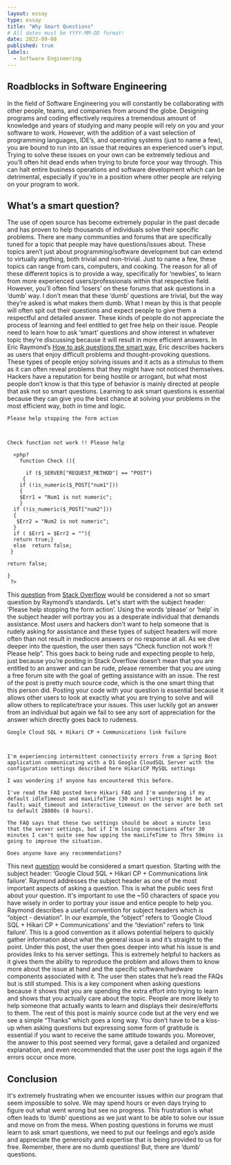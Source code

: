 ```yaml
---
layout: essay
type: essay
title: "Why Smart Questions"
# All dates must be YYYY-MM-DD format!
date: 2022-09-08
published: true
labels:
  - Software Engineering
---
```


## Roadblocks in Software Engineering

In the field of Software Engineering you will constantly be collaborating with other people, teams, and companies from around the globe. Designing programs and coding effectively requires a tremendous amount of knowledge and years of studying and many people will rely on you and your software to work. However, with the addition of a vast selection of programming languages, IDE’s, and operating systems (just to name a few), you are bound to run into an issue that requires an experienced user’s input. Trying to solve these issues on your own can be extremely tedious and you’ll often hit dead ends when trying to brute force your way through. This can halt entire business operations and software development which can be detrimental, especially if you’re in a position where other people are relying on your program to work. 

## What’s a smart question?

The use of open source has become extremely popular in the past decade and has proven to help thousands of individuals solve their specific problems. There are many communities and forums that are specifically tuned for a topic that people may have questions/issues about. These topics aren’t just about programming/software development but can extend to virtually anything, both trivial and non-trivial. Just to name a few, these topics can range from cars, computers, and cooking. The reason for all of these different topics is to provide a way, specifically for ‘newbies’, to learn from more experienced users/professionals within that respective field. However, you’ll often find ‘losers’ on these forums that ask questions in a ‘dumb’ way. I don’t mean that these ‘dumb’ questions are trivial, but the way they’re asked is what makes them dumb. What I mean by this is that people will often spit out their questions and expect people to give them a respectful and detailed answer. These kinds of people do not appreciate the process of learning and feel entitled to get free help on their issue. People need to learn how to ask ‘smart’ questions and show interest in whatever topic they’re discussing because it will result in more efficient answers. In Eric Raymond’s [How to ask questions the smart way](http://www.catb.org/esr/faqs/smart-questions.html), Eric describes hackers as users that enjoy difficult problems and thought-provoking questions. These types of people enjoy solving issues and it acts as a stimulus to them as it can often reveal problems that they might have not noticed themselves. Hackers have a reputation for being hostile or arrogant, but what most people don’t know is that this type of behavior is mainly directed at people that ask not so smart questions. Learning to ask smart questions is essential because they can give you the best chance at solving your problems in the most efficient way, both in time and logic.

```
Please help stopping the form action



Check function not work !! Please help

  <php?
    function Check (){

      if ($_SERVER["REQUEST_METHOD"] == "POST") 
     {      
    if (!is_numeric($_POST["num1"])) 
    {
    $Err1 = "Num1 is not numeric"; 
    }
  if (!is_numeric($_POST["num2"])) 
  {
   $Err2 = "Num2 is not numeric"; 
  } 
  if ( $Err1 = $Err2 = ""){
  return true;}
  else  return false;
 }

return false;

}
 ?>
```

This [question](https://stackoverflow.com/questions/33482333/please-help-stopping-the-form-action) from [Stack Overflow](https://stackoverflow.com/) would be considered a not so smart question by Raymond’s standards. Let's start with the subject header: ‘Please help stopping the form action’. Using the words ‘please’ or ‘help’ in the subject header will portray you as a desperate individual that demands assistance. Most users and hackers don’t want to help someone that is rudely asking for assistance and these types of subject headers will more often than not result in mediocre answers or no response at all. As we dive deeper into the question, the user then says “Check function not work !! Please help”. This goes back to being rude and expecting people to help, just because you’re posting in Stack Overflow doesn’t mean that you are entitled to an answer and can be rude, please remember that you are using a free forum site with the goal of getting assistance with an issue. The rest of the post is pretty much source code, which is the one smart thing that this person did. Posting your code with your question is essential because it allows other users to look at exactly what you are trying to solve and will allow others to replicate/trace your issues. This user luckily got an answer from an individual but again we fail to see any sort of appreciation for the answer which directly goes back to rudeness.

```
Google Cloud SQL + Hikari CP + Communications link failure



I'm experiencing intermittent connectivity errors from a Spring Boot application communicating with a D1 Google CloudSQL Server with the configuration settings described here HikariCP MySQL settings

I was wondering if anyone has encountered this before.

I've read the FAQ posted here Hikari FAQ and I'm wondering if my default idleTimeout and maxLifeTime (30 mins) settings might be at fault; wait_timeout and interactive_timeout on the server are both set to default 28800s (8 hours).

The FAQ says that these two settings should be about a minute less that the server settings, but if I'm losing connections after 30 minutes I can't quite see how upping the maxLifeTime to 7hrs 59mins is going to improve the situation.

Does anyone have any recommendations?

```
 
This next [question](https://stackoverflow.com/questions/28561649/google-cloud-sql-hikari-cp-communications-link-failure) would be considered a smart question. Starting with the subject header: ‘Google Cloud SQL + Hikari CP + Communications link failure‘. Raymond addresses the subject header as one of the most important aspects of asking a question. This is what the public sees first about your question. It's important to use the ~50 characters of space you have wisely in order to portray your issue and entice people to help you. Raymond describes a useful convention for subject headers which is “object - deviation”. In our example, the “object” refers to ‘Google Cloud SQL + Hikari CP + Communications’ and the “deviation” refers to ‘link failure’. This is a good convention as it allows potential helpers to quickly gather information about what the general issue is and it’s straight to the point. Under this post, the user then goes deeper into what his issue is and provides links to his server settings. This is extremely helpful to hackers as it gives them the ability to reproduce the problem and allows them to know more about the issue at hand and the specific software/hardware components associated with it. The user then states that he’s read the FAQs but is still stumped. This is a key component when asking questions because it shows that you are spending the extra effort into trying to learn and shows that you actually care about the topic. People are more likely to help someone that actually wants to learn and displays their desire/efforts to them. The rest of this post is mainly source code but at the very end we see a simple “Thanks” which goes a long way. You don’t have to be a kiss-up when asking questions but expressing some form of gratitude is essential if you want to receive the same attitude towards you. Moreover, the answer to this post seemed very formal, gave a detailed and organized explanation, and even recommended that the user post the logs again if the errors occur once more.

## Conclusion

It's extremely frustrating when we encounter issues within our program that seem impossible to solve. We may spend hours or even days trying to figure out what went wrong but see no progress. This frustration is what often leads to ‘dumb’ questions as we just want to be able to solve our issue and move on from the mess. When posting questions in forums we must learn to ask smart questions, we need to put our feelings and ego’s aside and appreciate the generosity and expertise that is being provided to us for free. Remember, there are no dumb questions! But, there are ‘dumb’ questions.
